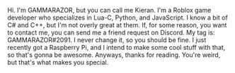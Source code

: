 Hi. I'm GAMMARAZOR, but you can call me Kieran. I'm a Roblox game developer who specializes in Lua-C, Python, and JavaScript. I know a bit of C# and C++, but I'm not overly great at them. If, for some reason, you want to contact me, you can send me a friend request on Discord. My tag is: GAMMARAZOR#2091. I never change it, so you should be fine. I just recently got a Raspberry Pi, and I intend to make some cool stuff with that, so that's gonna be awesome. Anyways, thanks for reading. You're weird, but that's what makes you special.
